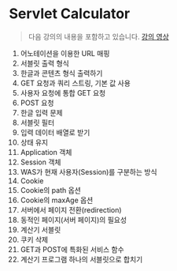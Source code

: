 Servlet Calculator
==================

> 다음 강의의 내용을 포함하고 있습니다. [강의 영상](https://youtube.com/playlist?list=PLq8wAnVUcTFVOtENMsujSgtv2TOsMy8zd)   

1. 어노테이션을 이용한 URL 매핑
2. 서블릿 출력 형식
3. 한글과 콘텐츠 형식 출력하기
4. GET 요청과 쿼리 스트링, 기본 값 사용
5. 사용자 요청에 통합 GET 요청
6. POST 요청
7. 한글 입력 문제
8. 서블릿 필터
9. 입력 데이터 배열로 받기
10. 상태 유지
11. Application 객체
12. Session 객체
13. WAS가 현재 사용자(Session)를 구분하는 방식
14. Cookie
15. Cookie의 path 옵션
16. Cookie의 maxAge 옵션
17. 서버에서 페이지 전환(redirection)
18. 동적인 페이지(서버 페이지)의 필요성
19. 계산기 서블릿
20. 쿠키 삭제
21. GET과 POST에 특화된 서비스 함수
22. 계산기 프로그램 하나의 서블릿으로 합치기
